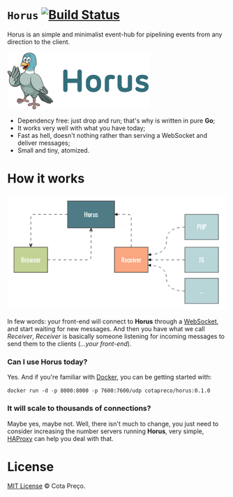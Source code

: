 `Horus` [![Build Status](https://travis-ci.org/CotaPreco/Horus.svg?branch=develop)](https://travis-ci.org/CotaPreco/Horus)
=====
Horus is an simple and minimalist event-hub for pipelining events from any direction to the client.

![Horus](https://raw.githubusercontent.com/CotaPreco/Horus/develop/assets/Horus.png "Horus")

- Dependency free: just drop and run; that's why is written in pure **Go**;
- It works very well with what you have today;
- Fast as hell, doesn't nothing rather than serving a WebSocket and deliver messages;
- Small and tiny, atomized.

# How it works
![How it works](https://raw.githubusercontent.com/CotaPreco/Horus/develop/assets/1.png "How it works")

In few words: your front-end will connect to **Horus** through a [WebSocket](http://en.wikipedia.org/wiki/WebSocket), and start waiting for new messages. And then you have what we call *Receiver*, *Receiver* is basically someone listening for incoming messages to send them to the clients (*...your front-end*).

### Can I use Horus today?
Yes. And if you're familiar with [Docker](http://www.docker.com/), you can be getting started with:

```
docker run -d -p 8000:8000 -p 7600:7600/udp cotapreco/horus:0.1.0
```

### It will scale to thousands of connections?
Maybe yes, maybe not. Well, there isn't much to change, you just need to consider increasing the number servers running **Horus**, very simple, [HAProxy](http://www.haproxy.org/) can help you deal with that.

# License
[MIT License](https://github.com/CotaPreco/Horus/blob/develop/LICENSE) &copy; Cota Preço.
